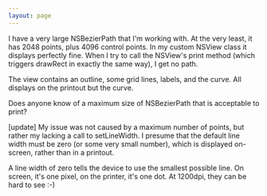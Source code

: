 ```yaml
---
layout: page
---
```


I have a very large NSBezierPath that I'm working with.  At the very least, it has 2048 points, plus 4096 control points.  In my custom NSView class it displays perfectly fine.  When I try to call the NSView's print method (which triggers drawRect in exactly the same way), I get no path.

The view contains an outline, some grid lines, labels, and the curve.  All displays on the printout but the curve.

Does anyone know of a maximum size of NSBezierPath that is acceptable to print?

[update] My issue was not caused by a maximum number of points, but rather my lacking a call to setLineWidth.  I presume that the default line width must be zero (or some very small number), which is displayed on-screen, rather than in a printout.

A line width of zero tells the device to use the smallest possible line.  On screen, it's one pixel, on the printer, it's one dot.  At 1200dpi, they can be hard to see :-)
